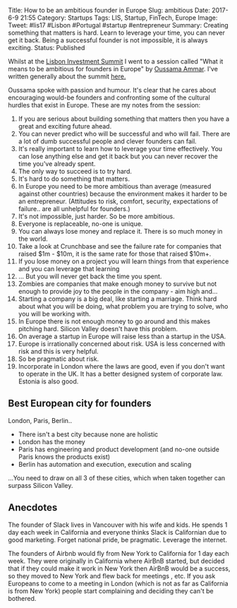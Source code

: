 Title: How to be an ambitious founder in Europe
Slug: ambitious
Date: 2017-6-9 21:55
Category: Startups
Tags: LIS, Startup, FinTech, Europe
Image: 
Tweet: #lis17 #Lisbon #Portugal #startup #entrepreneur 
Summary: Creating something that matters is hard. Learn to leverage your time, you can never get it back. Being a successful founder is not impossible, it is always exciting.
Status: Published

Whilst at the [Lisbon Investment Summit](http://www.lis-summit.com/) I went to a session called "What it means to be ambitious for founders in Europe" by [Oussama Ammar](https://twitter.com/daedalium?lang=en). I've written generally about the summit [here.]({filename}../articles/lis17.md)

Oussama spoke with passion and humour. It's clear that he cares about encouraging would-be founders and confronting some of the cultural hurdles that exist in Europe. These are my notes from the session:

1. If you are serious about building something that matters then you have a great and exciting future ahead.
2. You can never predict who will be successful and who will fail. There are a lot of dumb successful people and clever founders can fail.
3. It's really important to learn how to leverage your time effectively. You can lose anything else and get it back but you can never recover the time you've already spent.
4. The only way to succeed is to try hard.
5. It's hard to do something that matters.
6. In Europe you need to be more ambitious than average (measured against other countries) because the environment makes it harder to be an entrepreneur. (Attitudes to risk, comfort, security, expectations of failure.. are all unhelpful for founders.)
7. It's not impossible, just harder. So be more ambitious.
8. Everyone is replaceable, no-one is unique.
9. You can always lose money and replace it. There is so much money in the world.
10. Take a look at Crunchbase and see the failure rate for companies that raised $1m - $10m, it is the same rate for those that raised $10m+.
11. If you lose money on a project you will learn things from that experience and you can leverage that learning
12. … But you will never get back the time you spent.
13. Zombies are companies that make enough money to survive but not enough to provide joy to the people in the company - aim high and…
14. Starting a company is a big deal, like starting a marriage. Think hard about what you will be doing, what problem you are trying to solve, who you will be working with. 
15. In Europe there is not enough money to go around and this makes pitching hard. Silicon Valley doesn't have this problem.
16. On average a startup in Europe will raise less than a startup in the USA.
17. Europe is irrationally concerned about risk. USA is less concerned with risk and this is very helpful.
18. So be pragmatic about risk.
19. Incorporate in London where the laws are good, even if you don't want to operate in the UK. It has a better designed system of corporate law. Estonia is also good. 

## Best European city for founders

London, Paris, Berlin..

* There isn't a best city because none are holistic
* London has the money
* Paris has engineering and product development (and no-one outside Paris knows the products exist)
* Berlin has automation and execution, execution and scaling

…You need to draw on all 3 of these cities, which when taken together can surpass Silicon Valley.

## Anecdotes

The founder of Slack lives in Vancouver	with his wife and kids. He spends 1 day each week in California and everyone thinks Slack is Californian due to good marketing. Forget national pride, be pragmatic. Leverage the internet. 

The founders of Airbnb would fly from New York to California for 1 day each week. They were originally in California where AirBnB started, but decided that if they could make it work in New York then AirBnB would be a success, so they moved to New York and flew back for meetings , etc. If you ask Europeans to come to a meeting in London (which is not as far as California is from New York) people start complaining and deciding they can't be bothered. 
